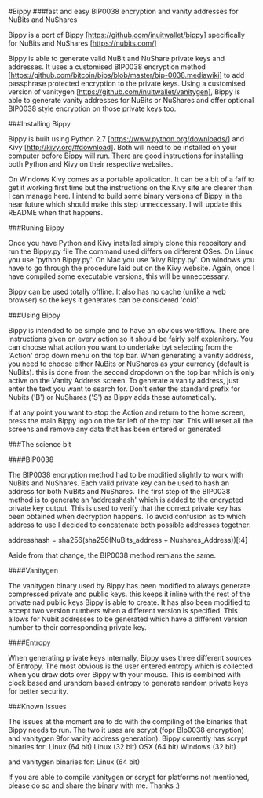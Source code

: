 #Bippy 
###fast and easy BIP0038 encryption and vanity addresses for NuBits and NuShares

Bippy is a port of Bippy [https://github.com/inuitwallet/bippy] specifically for NuBits and NuShares [https://nubits.com/]

Bippy is able to generate valid NuBit and NuShare private keys and addresses. It uses a customised BIP0038 encryption method [https://github.com/bitcoin/bips/blob/master/bip-0038.mediawiki] to add passphrase protected encryption to the private keys. Using a customised version of vanitygen [https://github.com/inuitwallet/vanitygen], Bippy is able to generate vanity addresses for NuBits or NuShares and offer optional BIP0038 style encryption on those private keys too.

###Installing Bippy

Bippy is built using Python 2.7 [https://www.python.org/downloads/] and Kivy [http://kivy.org/#download]. 
Both will need to be installed on your computer before Bippy will run. There are good instructions for installing both Python and Kivy on their respective websites. 

On Windows Kivy comes as a portable application. It can be a bit of a faff to get it working first time but the instructions on the Kivy site are clearer than I can manage here.
I intend to build some binary versions of Bippy in the near future which should make this step unneccessary. I will update this README when that happens.

###Runing Bippy

Once you have Python and Kivy installed simply clone this repository and run the Bippy.py file
The command used differs on different OSes. On Linux you use 'python Bippy.py'. On Mac you use 'kivy Bippy.py'. On windows you have to go through the procedure laid out on the Kivy website. 
Again, once I have compiled some executable versions, this will be unneccessary.

Bippy can be used totally offline. It also has no cache (unlike a web browser) so the keys it generates can be considered 'cold'.

###Using Bippy

Bippy is intended to be simple and to have an obvious workflow. There are instructions given on every action so it should be fairly self explanitory. 
You can choose what action you want to undertake byt selecting from the 'Action' drop down menu on the top bar.
When generating a vanity address, you need to choose either NuBits or NuShares as your currency (default is NuBits). this is done from the second dropdown on the top bar which is only active on the Vanity Address screen. 
To generate a vanity address, just enter the text you want to search for. Don't enter the standard prefix for Nubits ('B') or NuShares ('S') as Bippy adds these automatically.

If at any point you want to stop the Action and return to the home screen, press the main Bippy logo on the far left of the top bar. This will reset all the screens and remove any data that has been entered or generated

###The science bit

####BIP0038

The BIP0038 encryption method had to be modified slightly to work with NuBits and NuShares. Each valid private key can be used to hash an address for both NuBits and NuShares. The first step of the BIP0038 method is to generate an 'addresshash' which is added to the encrypted private key output. This is used to verify that the correct private key has been obtained when decryption happens. 
To avoid confusion as to which address to use I decided to concatenate both possible addresses together:

addresshash = sha256(sha256(NuBits_address + Nushares_Address))[:4]

Aside from that change, the BIP0038 method remians the same.

####Vanitygen

The vanitygen binary used by Bippy has been modified to always generate compressed private and public keys. this keeps it inline with the rest of the private nad public keys Bippy is able to create.
It has also been modified to accept two version numbers when a different version is specified. This allows for Nubit addresses to be generated which have a different version number to their corresponding private key.

####Entropy

When generating private keys internally, Bippy uses three different sources of Entropy. The most obvious is the user entered entropy which is collected when you draw dots over Bippy with your mouse. This is combined with clock based and urandom based entropy to generate random private keys for better security.


###Known Issues

The issues at the moment are to do with the compiling of the binaries that Bippy needs to run. The two it uses are scrypt (fopr BIp0038 encryption) and vanitygen 9for vanity address generation).
Bippy currently has scrypt binaries for:
Linux (64 bit)
Linux (32 bit)
OSX (64 bit)
Windows (32 bit)

and vanitygen binaries for:
Linux (64 bit)

If you are able to compile vanitygen or scrypt for platforms not mentioned, please do so and share the binary with me. Thanks :)
